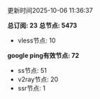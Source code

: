 更新时间2025-10-06 11:36:37

**总订阅: 23**
**总节点: 5473**
- vless节点: 10

**google ping有效节点: 72**
- ss节点: 51
- v2ray节点: 20
- ssr节点: 1

